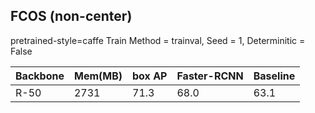 ## FCOS (non-center)
pretrained-style=caffe Train Method = trainval,  Seed = 1,   Determinitic = False 


| Backbone | Mem(MB) | box AP | Faster-RCNN | Baseline |
|----------|---------|--------|-------------|----------|
| R-50     | 2731    | 71.3   | 68.0        | 63.1     |
